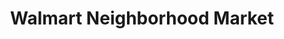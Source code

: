 ---
title: "Walmart Neighborhood Market"
url: /mesquite/walmart-neighborhood-market-north-town-east-boulevard/
shop: supermarket
---